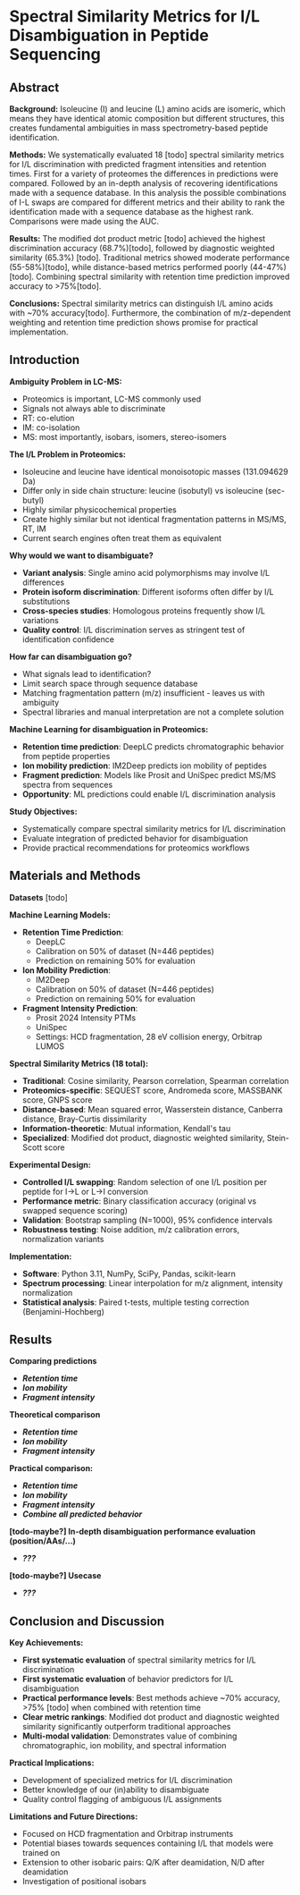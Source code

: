 # Spectral Similarity Metrics for I/L Disambiguation in Peptide Sequencing

## Abstract

**Background:** Isoleucine (I) and leucine (L) amino acids are isomeric, which means they have identical atomic composition but different structures, this creates fundamental ambiguities in mass spectrometry-based peptide identification.

**Methods:** We systematically evaluated 18 [todo] spectral similarity metrics for I/L discrimination with predicted fragment intensities and retention times. First for a variety of proteomes the differences in predictions were compared. Followed by an in-depth analysis of recovering identifications made with a sequence database. In this analysis the possible combinations of I-L swaps are compared for different metrics and their ability to rank the identification made with a sequence database as the highest rank. Comparisons were made using the AUC.

**Results:** The modified dot product metric [todo] achieved the highest discrimination accuracy (68.7%)[todo], followed by diagnostic weighted similarity (65.3%) [todo]. Traditional metrics showed moderate performance (55-58%)[todo], while distance-based metrics performed poorly (44-47%)[todo]. Combining spectral similarity with retention time prediction improved accuracy to >75%[todo].

**Conclusions:** Spectral similarity metrics can distinguish I/L amino acids with ~70% accuracy[todo]. Furthermore, the combination of m/z-dependent weighting and retention time prediction shows promise for practical implementation.

## Introduction

**Ambiguity Problem in LC-MS:**
- Proteomics is important, LC-MS commonly used
- Signals not always able to discriminate
- RT: co-elution
- IM: co-isolation  
- MS: most importantly, isobars, isomers, stereo-isomers

**The I/L Problem in Proteomics:**
- Isoleucine and leucine have identical monoisotopic masses (131.094629 Da)
- Differ only in side chain structure: leucine (isobutyl) vs isoleucine (sec-butyl)
- Highly similar physicochemical properties
- Create highly similar but not identical fragmentation patterns in MS/MS, RT, IM
- Current search engines often treat them as equivalent

**Why would we want to disambiguate?**
- **Variant analysis**: Single amino acid polymorphisms may involve I/L differences
- **Protein isoform discrimination**: Different isoforms often differ by I/L substitutions
- **Cross-species studies**: Homologous proteins frequently show I/L variations
- **Quality control**: I/L discrimination serves as stringent test of identification confidence

**How far can disambiguation go?**
- What signals lead to identification?
- Limit search space through sequence database
- Matching fragmentation pattern (m/z) insufficient - leaves us with ambiguity
- Spectral libraries and manual interpretation are not a complete solution

**Machine Learning for disambiguation in Proteomics:**

- **Retention time prediction**: DeepLC predicts chromatographic behavior from peptide properties
- **Ion mobility prediction**: IM2Deep predicts ion mobility of peptides
- **Fragment prediction**: Models like Prosit and UniSpec predict MS/MS spectra from sequences
- **Opportunity**: ML predictions could enable I/L discrimination analysis

**Study Objectives:**
- Systematically compare spectral similarity metrics for I/L discrimination
- Evaluate integration of predicted behavior for disambiguation
- Provide practical recommendations for proteomics workflows

## Materials and Methods

**Datasets**
[todo]

**Machine Learning Models:**
- **Retention Time Prediction**:
  - DeepLC
  - Calibration on 50% of dataset (N=446 peptides)
  - Prediction on remaining 50% for evaluation
- **Ion Mobility Prediction**:
  - IM2Deep
  - Calibration on 50% of dataset (N=446 peptides)
  - Prediction on remaining 50% for evaluation
- **Fragment Intensity Prediction**:
  - Prosit 2024 Intensity PTMs
  - UniSpec
  - Settings: HCD fragmentation, 28 eV collision energy, Orbitrap LUMOS


**Spectral Similarity Metrics (18 total):**
- **Traditional**: Cosine similarity, Pearson correlation, Spearman correlation
- **Proteomics-specific**: SEQUEST score, Andromeda score, MASSBANK score, GNPS score
- **Distance-based**: Mean squared error, Wasserstein distance, Canberra distance, Bray-Curtis dissimilarity
- **Information-theoretic**: Mutual information, Kendall's tau
- **Specialized**: Modified dot product, diagnostic weighted similarity, Stein-Scott score

**Experimental Design:**
- **Controlled I/L swapping**: Random selection of one I/L position per peptide for I→L or L→I conversion
- **Performance metric**: Binary classification accuracy (original vs swapped sequence scoring)
- **Validation**: Bootstrap sampling (N=1000), 95% confidence intervals
- **Robustness testing**: Noise addition, m/z calibration errors, normalization variants

**Implementation:**
- **Software**: Python 3.11, NumPy, SciPy, Pandas, scikit-learn
- **Spectrum processing**: Linear interpolation for m/z alignment, intensity normalization
- **Statistical analysis**: Paired t-tests, multiple testing correction (Benjamini-Hochberg)

## Results

**Comparing predictions**
- ***Retention time***
- ***Ion mobility***
- ***Fragment intensity***

**Theoretical comparison**
- ***Retention time***
- ***Ion mobility***
- ***Fragment intensity***

**Practical comparison:**
- ***Retention time***
- ***Ion mobility***
- ***Fragment intensity***
- ***Combine all predicted behavior***

**[todo-maybe?] In-depth disambiguation performance evaluation (position/AAs/...)**
- ***???***

**[todo-maybe?] Usecase**
- ***???***

## Conclusion and Discussion

**Key Achievements:**
- **First systematic evaluation** of spectral similarity metrics for I/L discrimination
- **First systematic evaluation** of behavior predictors for I/L disambiguation
- **Practical performance levels**: Best methods achieve ~70% accuracy, >75% [todo] when combined with retention time
- **Clear metric rankings**: Modified dot product and diagnostic weighted similarity significantly outperform traditional approaches
- **Multi-modal validation**: Demonstrates value of combining chromatographic, ion mobility, and spectral information

**Practical Implications:**
- Development of specialized metrics for I/L discrimination
- Better knowledge of our (in)ability to disambiguate
- Quality control flagging of ambiguous I/L assignments


**Limitations and Future Directions:**
- Focused on HCD fragmentation and Orbitrap instruments
- Potential biases towards sequences containing I/L that models were trained on
- Extension to other isobaric pairs: Q/K after deamidation, N/D after deamidation
- Investigation of positional isobars
